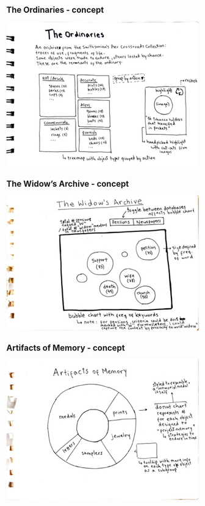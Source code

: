 ## The Ordinaries - concept
![The Ordinaries](./these_are_the_ordinaries.jpg)

## The Widow’s Archive - concept
![The Widow’s Archive](./widow_archive.jpg)

## Artifacts of Memory - concept
![Artifacts of Memory](./artifacts_memory.jpg)
